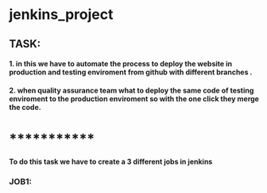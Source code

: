 # jenkins_project
## TASK:
#### 1. in this we have to automate the process to deploy the website in production and testing enviroment from github with different             branches .
#### 2. when quality assurance team what to deploy the same code of testing enviroment to the production enviroment so with the one click         they merge the code.

# ***********
#### To do this task we have to create a 3 different jobs in jenkins 
### **JOB1:** 
